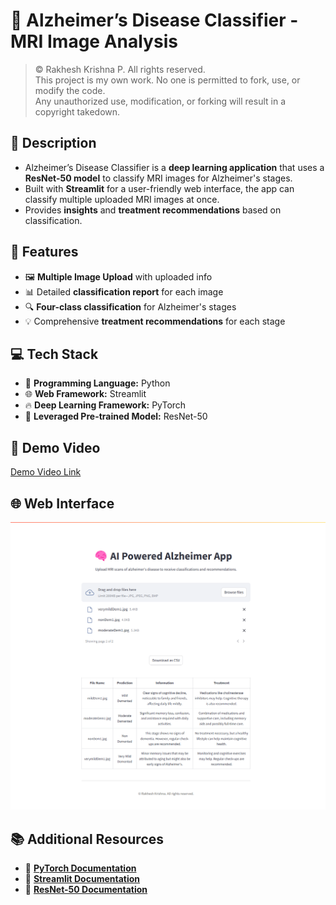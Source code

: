 # 🧠 Alzheimer’s Disease Classifier - MRI Image Analysis

> &copy; Rakhesh Krishna P. All rights reserved.  
> This project is my own work. No one is permitted to fork, use, or modify the code.  
> Any unauthorized use, modification, or forking will result in a copyright takedown.

## 📝 Description

- Alzheimer’s Disease Classifier is a **deep learning application** that uses a **ResNet-50 model** to classify MRI images for Alzheimer's stages.
- Built with **Streamlit** for a user-friendly web interface, the app can classify multiple uploaded MRI images at once.
- Provides **insights** and **treatment recommendations** based on classification.

## 🚀 Features

- 🖼️ **Multiple Image Upload** with uploaded info
- 📊 Detailed **classification report** for each image
- 🔍 **Four-class classification** for Alzheimer's stages
- 💡 Comprehensive **treatment recommendations** for each stage

## 💻 Tech Stack

- 🐍 **Programming Language:** Python
- 🌐 **Web Framework:** Streamlit
- 🔥 **Deep Learning Framework:** PyTorch
- 🦾 **Leveraged Pre-trained Model:** ResNet-50
  
## 🎥 Demo Video

[Demo Video Link](https://github.com/user-attachments/assets/61431b5c-40e0-40bb-9da2-961433438761)

## 🌐 Web Interface

![app](https://github.com/rakheshkrishna2005/alzheimer-mri-analysis/blob/main/attachments/app.png)

## 📚 Additional Resources

- 📘 **[PyTorch Documentation](https://pytorch.org/docs/)**
- 📘 **[Streamlit Documentation](https://docs.streamlit.io/)**
- 📘 **[ResNet-50 Documentation](https://pytorch.org/hub/pytorch_vision_resnet/)**
